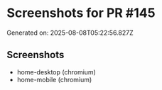 # Screenshots for PR #145

Generated on: 2025-08-08T05:22:56.827Z

## Screenshots
- home-desktop (chromium)
- home-mobile (chromium)
